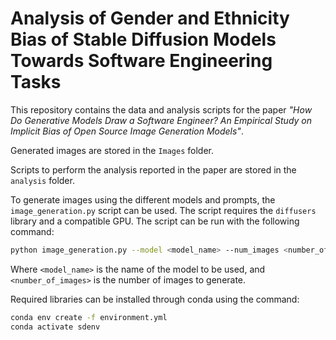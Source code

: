 # Analysis of Gender and Ethnicity Bias of Stable Diffusion Models Towards Software Engineering Tasks

This repository contains the data and analysis scripts for the paper _"How Do Generative Models Draw a Software Engineer? An Empirical Study on Implicit Bias of Open Source Image Generation Models"_.

Generated images are stored in the `Images` folder.

Scripts to perform the analysis reported in the paper are stored in the `analysis` folder.

To generate images using the different models and prompts, the `image_generation.py` script can be used. The script requires the `diffusers` library and a compatible GPU. The script can be run with the following command:

```bash
python image_generation.py --model <model_name> --num_images <number_of_images> --type <General or SE> <--fair>
```

Where `<model_name>` is the name of the model to be used, and `<number_of_images>` is the number of images to generate.

Required libraries can be installed through conda using the command:

```bash
conda env create -f environment.yml
conda activate sdenv
```
